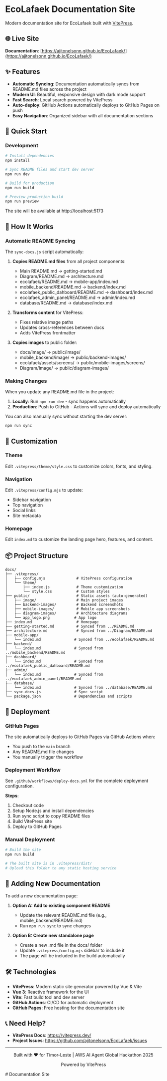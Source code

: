 # EcoLafaek Documentation Site

Modern documentation site for EcoLafaek built with [VitePress](https://vitepress.dev/).

## 🌐 Live Site

**Documentation**: [https://ajitonelsonn.github.io/EcoLafaek/](https://ajitonelsonn.github.io/EcoLafaek/)

## ✨ Features

- **Automatic Syncing**: Documentation automatically syncs from README.md files across the project
- **Modern UI**: Beautiful, responsive design with dark mode support
- **Fast Search**: Local search powered by VitePress
- **Auto-deploy**: GitHub Actions automatically deploys to GitHub Pages on push
- **Easy Navigation**: Organized sidebar with all documentation sections

## 🚀 Quick Start

### Development

```bash
# Install dependencies
npm install

# Sync README files and start dev server
npm run dev

# Build for production
npm run build

# Preview production build
npm run preview
```

The site will be available at http://localhost:5173

## 📁 How It Works

### Automatic README Syncing

The `sync-docs.js` script automatically:

1. **Copies README.md files** from all project components:
   - Main README.md → getting-started.md
   - Diagram/README.md → architecture.md
   - ecolafaek/README.md → mobile-app/index.md
   - mobile_backend/README.md → backend/index.md
   - ecolafaek_public_dahboard/README.md → dashboard/index.md
   - ecolafaek_admin_panel/README.md → admin/index.md
   - database/README.md → database/index.md

2. **Transforms content** for VitePress:
   - Fixes relative image paths
   - Updates cross-references between docs
   - Adds VitePress frontmatter

3. **Copies images** to public folder:
   - docs/image/ → public/image/
   - mobile_backend/image/ → public/backend-images/
   - ecolafaek/assets/screens/ → public/mobile-images/screens/
   - Diagram/Image/ → public/diagram-images/

### Making Changes

When you update any README.md file in the project:

1. **Locally**: Run `npm run dev` - sync happens automatically
2. **Production**: Push to GitHub - Actions will sync and deploy automatically

You can also manually sync without starting the dev server:

```bash
npm run sync
```

## 🎨 Customization

### Theme

Edit `.vitepress/theme/style.css` to customize colors, fonts, and styling.

### Navigation

Edit `.vitepress/config.mjs` to update:
- Sidebar navigation
- Top navigation
- Social links
- Site metadata

### Homepage

Edit `index.md` to customize the landing page hero, features, and content.

## 📦 Project Structure

```
docs/
├── .vitepress/
│   ├── config.mjs              # VitePress configuration
│   └── theme/
│       ├── index.js            # Theme customization
│       └── style.css           # Custom styles
├── public/                     # Static assets (auto-generated)
│   ├── image/                  # Main project images
│   ├── backend-images/         # Backend screenshots
│   ├── mobile-images/          # Mobile app screenshots
│   ├── diagram-images/         # Architecture diagrams
│   └── app_logo.png           # App logo
├── index.md                    # Homepage
├── getting-started.md          # Synced from ../README.md
├── architecture.md             # Synced from ../Diagram/README.md
├── mobile-app/
│   └── index.md               # Synced from ../ecolafaek/README.md
├── backend/
│   └── index.md               # Synced from ../mobile_backend/README.md
├── dashboard/
│   └── index.md               # Synced from ../ecolafaek_public_dahboard/README.md
├── admin/
│   └── index.md               # Synced from ../ecolafaek_admin_panel/README.md
├── database/
│   └── index.md               # Synced from ../database/README.md
├── sync-docs.js               # Sync script
└── package.json               # Dependencies and scripts
```

## 🚀 Deployment

### GitHub Pages

The site automatically deploys to GitHub Pages via GitHub Actions when:
- You push to the `main` branch
- Any README.md file changes
- You manually trigger the workflow

### Deployment Workflow

See `.github/workflows/deploy-docs.yml` for the complete deployment configuration.

**Steps**:
1. Checkout code
2. Setup Node.js and install dependencies
3. Run sync script to copy README files
4. Build VitePress site
5. Deploy to GitHub Pages

### Manual Deployment

```bash
# Build the site
npm run build

# The built site is in .vitepress/dist/
# Upload this folder to any static hosting service
```

## 📝 Adding New Documentation

To add a new documentation page:

1. **Option A: Add to existing component README**
   - Update the relevant README.md file (e.g., mobile_backend/README.md)
   - Run `npm run sync` to sync changes

2. **Option B: Create new standalone page**
   - Create a new .md file in the docs/ folder
   - Update `.vitepress/config.mjs` sidebar to include it
   - The page will be included in the build automatically

## 🛠️ Technologies

- **VitePress**: Modern static site generator powered by Vue & Vite
- **Vue 3**: Reactive framework for the UI
- **Vite**: Fast build tool and dev server
- **GitHub Actions**: CI/CD for automatic deployment
- **GitHub Pages**: Free hosting for the documentation site

## 📞 Need Help?

- **VitePress Docs**: https://vitepress.dev/
- **Project Issues**: https://github.com/ajitonelsonn/EcoLafaek/issues

---

<div align="center">
  <p>Built with ❤️ for Timor-Leste | AWS AI Agent Global Hackathon 2025</p>
  <p>Powered by VitePress</p>
</div>
# Documentation Site
